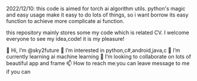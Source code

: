 2022/12/10:
this code is aimed for torch ai algorithm utils.
python's magic and easy usage make it easy to do lots of things, so i want borrow its easy function to achieve more complicate ai function.

this repository mainly stores some my code which is related CV.
I welcome everyone to see my idea,code! it is my pleasure!

👋 Hi, I’m @sky2future
👀 I’m interested in python,c#,android,java,c
🌱 I’m currently learning ai machine learning
💞️ I’m looking to collaborate on lots of beautiful app and frame
📫 How to reach me:you can leave message to me if you can
